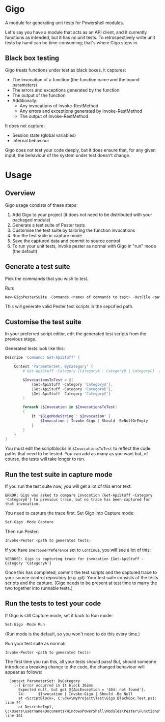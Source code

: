 # Gigo

A module for generating unit tests for Powershell modules.

Let's say you have a module that acts as an API client, and it currently functions as intended, but it has no unit tests. To retrospectively write unit tests by hand can be time-consuming; that's where Gigo steps in.

## Black box testing
Gigo treats functions under test as black boxes. It captures:
 - The invocation of a function (the function name and the bound parameters)
 - The errors and exceptions generated by the function
 - The output of the function
 - Additionally:
    - Any invocations of Invoke-RestMethod
    - Any errors and exceptions generated by Invoke-RestMethod
    - The output of Invoke-RestMethod

It does not capture:
 - Session state (global variables)
 - Internal behaviour

Gigo does not test your code deeply, but it does ensure that, for any given input, the behaviour of the system under test doesn't change.

# Usage

## Overview

Gigo usage consists of these steps:
1. Add Gigo to your project (it does not need to be distributed with your packaged module)
2. Generate a test suite of Pester tests
3. Customise the test suite by tailoring the function invocations
4. Run the test suite in capture mode
5. Save the captured data and commit to source control
6. To run your unit tests, invoke pester as normal with Gigo in "run" mode (the default)

## Generate a test suite

Pick the commands that you wish to test.

Run:
```powershell
New-GigoPesterSuite -Commands <names of commands to test> -OutFile <path to place tests>
```

This will generate valid Pester test scripts in the sepcified path.

## Customise the test suite

In your preferred script editor, edit the generated test scripts from the previous stage.

Generated tests look like this:

```powershell
Describe 'Command: Get-ApiStuff' {

    Context 'ParameterSet: ByCategory' {
        # Get-ApiStuff -Category {CategoryA | CategoryB | CategoryC}  [<CommonParameters>]

        $InvocationsToTest = @(
            {Get-ApiStuff -Category 'CategoryA'},
            {Get-ApiStuff -Category 'CategoryB'},
            {Get-ApiStuff -Category 'CategoryC'}
        )

        foreach ($Invocation in $InvocationsToTest)
        {
            It "$GigoModeString`: $Invocation" {
                $Invocation | Invoke-Gigo | Should -BeNullOrEmpty
            }
        }
    }
}
```

You must edit the scriptblocks in `$InvocationsToTest` to reflect the code paths that need to be tested. You can add as many as you want but, of course, the tests will take longer to run.

## Run the test suite in capture mode

If you run the test suite now, you will get a lot of this error text:

```
ERROR: Gigo was asked to compare invocation {Get-ApiStuff -Category 'CategoryA'} to previous trace, but no trace has been captured for that invocation.
```

You need to capture the trace first. Set Gigo into Capture mode:
```powershell
Set-Gigo -Mode Capture
```

Then run Pester:
```powershell
Invoke-Pester <path to generated tests>
```

If you have `$VerbosePreference` set to `Continue`, you will see a lot of this:
```
VERBOSE: Gigo is capturing trace for invocation {Get-ApiStuff -Category 'CategoryA'}
```

Once this has completed, commit the test scripts and the captured trace to your source control repository (e.g. git). Your test suite consists of the tests scripts and the capture. (Gigo needs to be present at test time to marry the two together into runnable tests.)

## Run the tests to test your code

If Gigo is still Capture mode, set it back to Run mode:
```powershell
Set-Gigo -Mode Run
```
(Run mode is the default, so you won't need to do this every time.)

Run your test suite as normal:
```powershell
Invoke-Pester <path to generated tests>
```

The first time you run this, all your tests should pass! But, should someone introduce a breaking change to the code, the changed behaviour will appear as follows:
```
  Context ParameterSet: ByCategory
    [-] Error occurred in It block 362ms
      Expected null, but got @{ApiException = '404: not found'}.
      74:      $Invocation | Invoke-Gigo | Should -Be Null
      at <ScriptBlock>, C:\dev\MyProject\Test\Gigo.BlackBox.Test.ps1: line 74
      at DescribeImpl, C:\Users\username\Documents\WindowsPowerShell\Modules\Pester\Functions\Describe.ps1: line 161
```